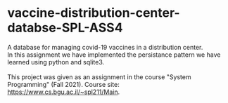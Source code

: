 # vaccine-distribution-center-databse-SPL-ASS4
A database for managing covid-19 vaccines in a distribution center.<br />
In this assignment we have implemented the persistance pattern we have learned using python and sqlite3.<br />
<br />
This project was given as an assignment in the course "System Programming" (Fall 2021). Course site: https://www.cs.bgu.ac.il/~spl211/Main.
